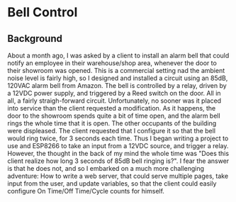 # Bell Control

## Background
About a month ago, I was asked by a client to install an alarm bell that could notify an employee in their warehouse/shop area, whenever the door to their showroom was opened. This is a commercial setting nad the ambient noise level is fairly high, so I designed and installed a circuit using an 85dB, 120VAC alarm bell from Amazon. The bell is controlled by a relay, driven by a 12VDC power supply, and triggered by a Reed switch on the door. All in all, a fairly straigh-forward circuit. Unfortunately, no sooner was it placed into service than the client requested a modification. As it happens, the door to the showroom spends quite a bit of time open, and the alarm bell rings the whole time that it is open. The other occupants of the building were displeased. The client requested that I configure it so that the bell would ring twice, for 3 seconds each time. Thus I began writing a project to use and ESP8266 to take an input from a 12VDC source, and trigger a relay. However, the thought in the back of my mind the whole time was "Does this client realize how long 3 seconds of 85dB bell ringing is?". I fear the answer is that he does not, and so I embarked on a much more challenging adventure: How to write a web server, that could serve multiple pages, take input from the user, and update variables, so that the client could easily configure On Time/Off Time/Cycle counts for himself.


